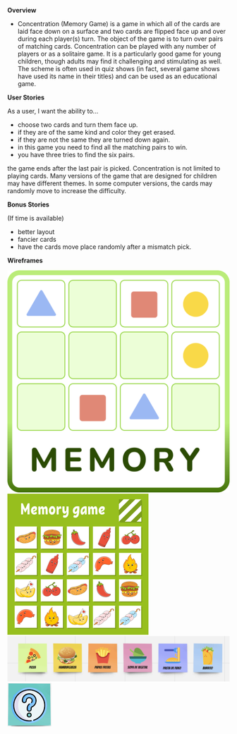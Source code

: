 **Overview**
* Concentration (Memory Game) is a game in which all of the cards are laid face down on a surface and two cards are flipped face up and over during each player(s) turn. The object of the game is to turn over pairs of matching cards.
Concentration can be played with any number of players or as a solitaire game. It is a particularly good game for young children, though adults may find it challenging and stimulating as well. The scheme is often used in quiz shows (in fact, several game shows have used its name in their titles) and can be used as an educational game.

**User Stories**

As a user, I want the ability to...

* choose two cards and turn them face up.
* if they are of the same kind and color they get erased.
* if they are not the same they are turned down again.
* in this game you need to find all the matching pairs to win.
* you have three tries to find the six pairs.

the game ends after the last pair is picked.
Concentration is not limited to playing cards. Many versions of the game that are designed for children may have different themes. In some computer versions, the cards may randomly move to increase the difficulty.




**Bonus Stories**

(If time is available)
* better layout
* fancier cards
* have the cards move place randomly after a mismatch pick.




**Wireframes**


![layout wireframe](images/logoActivity.png)
![layout wireframe](images/memory-game-for-kids-free-vector.png)
![layout wireframe](images/FoodIcons.png)
![layout wireframe](images/BackCard.png)

